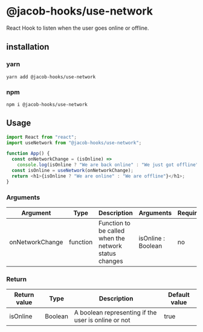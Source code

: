 # @jacob-hooks/use-network

React Hook to listen when the user goes online or offline.

## installation

### yarn

`yarn add @jacob-hooks/use-network`

### npm

`npm i @jacob-hooks/use-network`

## Usage

```js
import React from "react";
import useNetwork from "@jacob-hooks/use-network";

function App() {
  const onNetworkChange = (isOnline) =>
    console.log(isOnline ? "We are back online" : "We just got offline");
  const isOnline = useNetwork(onNetworkChange);
  return <h1>{isOnline ? "We are online" : "We are offline"}</h1>;
}
```

### Arguments

| Argument        | Type     | Description                                           | Arguments          | Required |
| --------------- | -------- | ----------------------------------------------------- | ------------------ | -------- |
| onNetworkChange | function | Function to be called when the network status changes | isOnline : Boolean | no       |

### Return

| Return value | Type    | Description                                         | Default value |
| ------------ | ------- | --------------------------------------------------- | ------------- |
| isOnline     | Boolean | A boolean representing if the user is online or not | true          |
